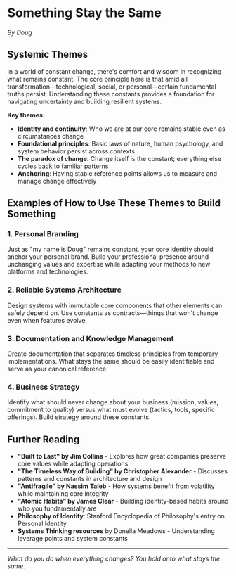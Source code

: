 # Something Stay the Same

*By Doug*

## Systemic Themes

In a world of constant change, there's comfort and wisdom in recognizing what remains constant. The core principle here is that amid all transformation—technological, social, or personal—certain fundamental truths persist. Understanding these constants provides a foundation for navigating uncertainty and building resilient systems.

**Key themes:**
- **Identity and continuity**: Who we are at our core remains stable even as circumstances change
- **Foundational principles**: Basic laws of nature, human psychology, and system behavior persist across contexts
- **The paradox of change**: Change itself is the constant; everything else cycles back to familiar patterns
- **Anchoring**: Having stable reference points allows us to measure and manage change effectively

## Examples of How to Use These Themes to Build Something

### 1. Personal Branding
Just as "my name is Doug" remains constant, your core identity should anchor your personal brand. Build your professional presence around unchanging values and expertise while adapting your methods to new platforms and technologies.

### 2. Reliable Systems Architecture
Design systems with immutable core components that other elements can safely depend on. Use constants as contracts—things that won't change even when features evolve.

### 3. Documentation and Knowledge Management
Create documentation that separates timeless principles from temporary implementations. What stays the same should be easily identifiable and serve as your canonical reference.

### 4. Business Strategy
Identify what should never change about your business (mission, values, commitment to quality) versus what must evolve (tactics, tools, specific offerings). Build strategy around these constants.

## Further Reading

- **"Built to Last" by Jim Collins** - Explores how great companies preserve core values while adapting operations
- **"The Timeless Way of Building" by Christopher Alexander** - Discusses patterns and constants in architecture and design
- **"Antifragile" by Nassim Taleb** - How systems benefit from volatility while maintaining core integrity
- **"Atomic Habits" by James Clear** - Building identity-based habits around who you fundamentally are
- **Philosophy of Identity**: Stanford Encyclopedia of Philosophy's entry on Personal Identity
- **Systems Thinking resources** by Donella Meadows - Understanding leverage points and system constants

---

*What do you do when everything changes? You hold onto what stays the same.*
